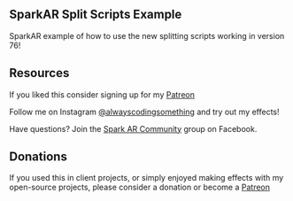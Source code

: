 ## SparkAR Split Scripts Example

 SparkAR example of how to use the new splitting scripts 
 working in version 76!

## Resources

If you liked this consider signing up for my [Patreon](https://www.patreon.com/user?u=20402687)

Follow me on Instagram [@alwayscodingsomething](https://instagram.com/alwayscodingsomething) and try out my effects!

Have questions? Join the [Spark AR Community](https://www.facebook.com/groups/SparkARcommunity/) group on Facebook.


## Donations

If you used this in client projects, or simply enjoyed making effects with my open-source projects, please consider a donation or become a [Patreon](https://www.patreon.com/user?u=20402687)
